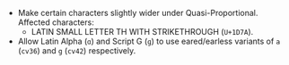* Make certain characters slightly wider under Quasi-Proportional. Affected characters:
  - LATIN SMALL LETTER TH WITH STRIKETHROUGH (`U+1D7A`).
* Allow Latin Alpha (`ɑ`) and Script G (`ɡ`) to use eared/earless variants of `a` (`cv36`) and `g` (`cv42`) respectively.
